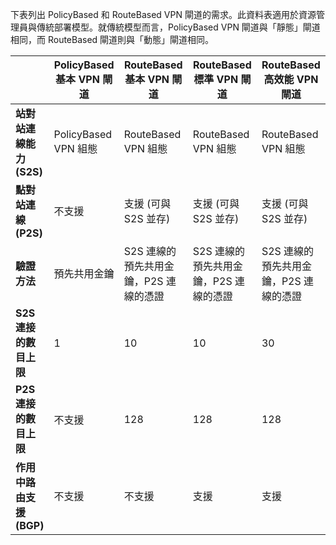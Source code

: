 下表列出 PolicyBased 和 RouteBased VPN 閘道的需求。此資料表適用於資源管理員與傳統部署模型。就傳統模型而言，PolicyBased VPN 閘道與「靜態」閘道相同，而 RouteBased 閘道則與「動態」閘道相同。


| | **PolicyBased 基本 VPN 閘道** | **RouteBased 基本 VPN 閘道** | **RouteBased 標準 VPN 閘道** | **RouteBased 高效能 VPN 閘道** |
|---|---------------------------------------|---------------------------------------|----------------------------|----------------------------------|
| **站對站連線能力 (S2S)** | PolicyBased VPN 組態 | RouteBased VPN 組態 | RouteBased VPN 組態 | RouteBased VPN 組態 |
| **點對站連線 (P2S)** | 不支援 | 支援 (可與 S2S 並存) | 支援 (可與 S2S 並存) | 支援 (可與 S2S 並存) |
| **驗證方法** | 預先共用金鑰 | S2S 連線的預先共用金鑰，P2S 連線的憑證 | S2S 連線的預先共用金鑰，P2S 連線的憑證 | S2S 連線的預先共用金鑰，P2S 連線的憑證 |
| **S2S 連接的數目上限** | 1 | 10 | 10 | 30 |
| **P2S 連接的數目上限** | 不支援 | 128 | 128 | 128 |
|**作用中路由支援 (BGP)** | 不支援 | 不支援 | 支援 | 支援 |
 

<!---HONumber=AcomDC_0921_2016-->
